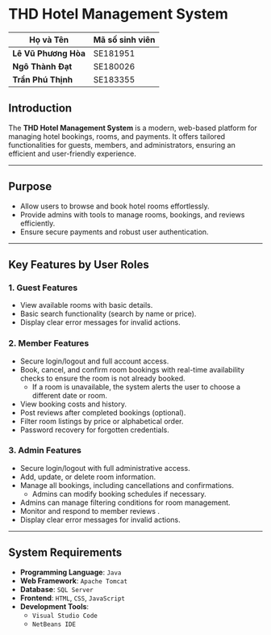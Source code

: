 # THD Hotel Management System

| **Họ và Tên**       | **Mã số sinh viên**|
|---------------------|--------------------|
| **Lê Vũ Phương Hòa**|SE181951            |         
| **Ngô Thành Đạt**   |SE180026            | 
| **Trần Phú Thịnh**  |SE183355            | 

## Introduction
The **THD Hotel Management System** is a modern, web-based platform for managing hotel bookings, rooms, and payments. It offers tailored functionalities for guests, members, and administrators, ensuring an efficient and user-friendly experience.

---

## Purpose
- Allow users to browse and book hotel rooms effortlessly.
- Provide admins with tools to manage rooms, bookings, and reviews efficiently.
- Ensure secure payments and robust user authentication.

---

## Key Features by User Roles

### **1. Guest Features**
- View available rooms with basic details.
- Basic search functionality (search by name or price).
- Display clear error messages for invalid actions.

### **2. Member Features**
- Secure login/logout and full account access.
- Book, cancel, and confirm room bookings with real-time availability checks to ensure the room is not already booked.
  - If a room is unavailable, the system alerts the user to choose a different date or room.
- View booking costs and history.
- Post reviews after completed bookings (optional).
- Filter room listings by price or alphabetical order.
- Password recovery for forgotten credentials.

### **3. Admin Features**
- Secure login/logout with full administrative access.
- Add, update, or delete room information.
- Manage all bookings, including cancellations and confirmations.
  - Admins can modify booking schedules if necessary.
- Admins can manage filtering conditions for room management.
- Monitor and respond to member reviews .
- Display clear error messages for invalid actions.

---

## System Requirements

- **Programming Language**: `Java`
- **Web Framework**: `Apache Tomcat`
- **Database**: `SQL Server`
- **Frontend**: `HTML`, `CSS`, `JavaScript`
- **Development Tools**:
  - `Visual Studio Code`
  - `NetBeans IDE`



